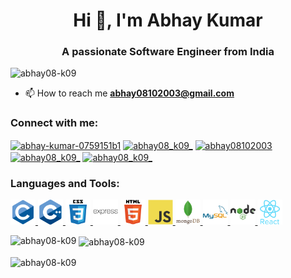 <h1 align="center">Hi 👋, I'm Abhay Kumar</h1>
<h3 align="center">A passionate Software Engineer from India</h3>

<p align="left"> <img src="https://komarev.com/ghpvc/?username=abhay08-k09&label=Profile%20views&color=0e75b6&style=flat" alt="abhay08-k09" /> </p>

- 📫 How to reach me **abhay08102003@gmail.com**

<h3 align="left">Connect with me:</h3>
<p align="left">
<a href="https://linkedin.com/in/abhay-kumar-0759151b1" target="blank"><img align="center" src="https://raw.githubusercontent.com/rahuldkjain/github-profile-readme-generator/master/src/images/icons/Social/linked-in-alt.svg" alt="abhay-kumar-0759151b1" height="30" width="40" /></a>
<a href="https://instagram.com/abhay08_k09_" target="blank"><img align="center" src="https://raw.githubusercontent.com/rahuldkjain/github-profile-readme-generator/master/src/images/icons/Social/instagram.svg" alt="abhay08_k09_" height="30" width="40" /></a>
<a href="https://www.codechef.com/users/abhay08102003" target="blank"><img align="center" src="https://cdn.jsdelivr.net/npm/simple-icons@3.1.0/icons/codechef.svg" alt="abhay08102003" height="30" width="40" /></a>
<a href="https://www.leetcode.com/abhay08_k09_" target="blank"><img align="center" src="https://raw.githubusercontent.com/rahuldkjain/github-profile-readme-generator/master/src/images/icons/Social/leet-code.svg" alt="abhay08_k09_" height="30" width="40" /></a>
<a href="https://auth.geeksforgeeks.org/user/abhay08_k09_" target="blank"><img align="center" src="https://raw.githubusercontent.com/rahuldkjain/github-profile-readme-generator/master/src/images/icons/Social/geeks-for-geeks.svg" alt="abhay08_k09_" height="30" width="40" /></a>
</p>

<h3 align="left">Languages and Tools:</h3>
<p align="left"> <a href="https://www.cprogramming.com/" target="_blank" rel="noreferrer"> <img src="https://raw.githubusercontent.com/devicons/devicon/master/icons/c/c-original.svg" alt="c" width="40" height="40"/> </a> <a href="https://www.w3schools.com/cpp/" target="_blank" rel="noreferrer"> <img src="https://raw.githubusercontent.com/devicons/devicon/master/icons/cplusplus/cplusplus-original.svg" alt="cplusplus" width="40" height="40"/> </a> <a href="https://www.w3schools.com/css/" target="_blank" rel="noreferrer"> <img src="https://raw.githubusercontent.com/devicons/devicon/master/icons/css3/css3-original-wordmark.svg" alt="css3" width="40" height="40"/> </a> <a href="https://expressjs.com" target="_blank" rel="noreferrer"> <img src="https://raw.githubusercontent.com/devicons/devicon/master/icons/express/express-original-wordmark.svg" alt="express" width="40" height="40"/> </a> <a href="https://www.w3.org/html/" target="_blank" rel="noreferrer"> <img src="https://raw.githubusercontent.com/devicons/devicon/master/icons/html5/html5-original-wordmark.svg" alt="html5" width="40" height="40"/> </a> <a href="https://developer.mozilla.org/en-US/docs/Web/JavaScript" target="_blank" rel="noreferrer"> <img src="https://raw.githubusercontent.com/devicons/devicon/master/icons/javascript/javascript-original.svg" alt="javascript" width="40" height="40"/> </a> <a href="https://www.mongodb.com/" target="_blank" rel="noreferrer"> <img src="https://raw.githubusercontent.com/devicons/devicon/master/icons/mongodb/mongodb-original-wordmark.svg" alt="mongodb" width="40" height="40"/> </a> <a href="https://www.mysql.com/" target="_blank" rel="noreferrer"> <img src="https://raw.githubusercontent.com/devicons/devicon/master/icons/mysql/mysql-original-wordmark.svg" alt="mysql" width="40" height="40"/> </a> <a href="https://nodejs.org" target="_blank" rel="noreferrer"> <img src="https://raw.githubusercontent.com/devicons/devicon/master/icons/nodejs/nodejs-original-wordmark.svg" alt="nodejs" width="40" height="40"/> </a> <a href="https://reactjs.org/" target="_blank" rel="noreferrer"> <img src="https://raw.githubusercontent.com/devicons/devicon/master/icons/react/react-original-wordmark.svg" alt="react" width="40" height="40"/> </a> </p>

<p><img align="left" src="https://github-readme-stats.vercel.app/api/top-langs?username=abhay08-k09&show_icons=true&locale=en&layout=compact" alt="abhay08-k09" /></p>

<p>&nbsp;<img align="center" src="https://github-readme-stats.vercel.app/api?username=abhay08-k09&show_icons=true&locale=en" alt="abhay08-k09" /></p>

<p><img align="center" src="https://github-readme-streak-stats.herokuapp.com/?user=abhay08-k09&" alt="abhay08-k09" /></p>
